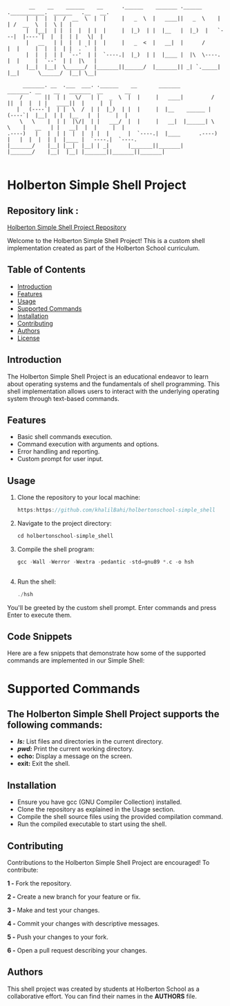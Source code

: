 

```

       __    __    ______    __      .______    _______ .______     .___________.  ______   .__   __.            
      |  |  |  |  /  __  \  |  |     |   _  \  |   ____||   _  \    |           | /  __  \  |  \ |  |            
      |  |__|  | |  |  |  | |  |     |  |_)  | |  |__   |  |_)  |   `---|  |----`|  |  |  | |   \|  |            
      |   __   | |  |  |  | |  |     |   _  <  |   __|  |      /        |  |     |  |  |  | |  . `  |            
      |  |  |  | |  `--'  | |  `----.|  |_)  | |  |____ |  |\  \----.   |  |     |  `--'  | |  |\   |            
      |__|  |__|  \______/  |_______||______/  |_______|| _| `._____|   |__|      \______/  |__| \__|            
                                                                                                                 
     _______. __  .___  ___. .______    __       _______           _______. __    __   _______  __       __      
    /       ||  | |   \/   | |   _  \  |  |     |   ____|         /       ||  |  |  | |   ____||  |     |  |     
   |   (----`|  | |  \  /  | |  |_)  | |  |     |  |__    ______ |   (----`|  |__|  | |  |__   |  |     |  |     
    \   \    |  | |  |\/|  | |   ___/  |  |     |   __|  |______| \   \    |   __   | |   __|  |  |     |  |     
.----)   |   |  | |  |  |  | |  |      |  `----.|  |____      .----)   |   |  |  |  | |  |____ |  `----.|  `----.
|_______/    |__| |__|  |__| | _|      |_______||_______|     |_______/    |__|  |__| |_______||_______||_______|
                                                                                                                 
```

# Holberton Simple Shell Project
## Repository link :
[Holberton Simple Shell Project Repository](https://github.com/khalilBahi/holbertonschool-simple_shell)


Welcome to the Holberton Simple Shell Project! This is a custom shell implementation created as part of the Holberton School curriculum.

## Table of Contents

- [Introduction](#introduction)
- [Features](#features)
- [Usage](#usage)
- [Supported Commands](#supported-commands)
- [Installation](#installation)
- [Contributing](#contributing)
- [Authors](#authors)
- [License](#license)

## Introduction

The Holberton Simple Shell Project is an educational endeavor to learn about operating systems and the fundamentals of shell programming. This shell implementation allows users to interact with the underlying operating system through text-based commands.

## Features

- Basic shell commands execution.
- Command execution with arguments and options.
- Error handling and reporting.
- Custom prompt for user input.

## Usage

1. Clone the repository to your local machine:

   ```c
   https:https://github.com/khalilBahi/holbertonschool-simple_shell

2. Navigate to the project directory:
   ```c
   cd holbertonschool-simple_shell
3. Compile the shell program:
  
   ```c
   gcc -Wall -Werror -Wextra -pedantic -std=gnu89 *.c -o hsh
  
4. Run the shell:
   ```c
   ./hsh
   ```
You'll be greeted by the custom shell prompt. Enter commands and press Enter to execute them.

## Code Snippets

Here are a few snippets that demonstrate how some of the supported commands are implemented in our Simple Shell:

# Supported Commands
## The Holberton Simple Shell Project supports the following commands:

- ***ls:*** List files and directories in the current directory.
- ***pwd:*** Print the current working directory.
- **echo:** Display a message on the screen.
- **exit:** Exit the shell.
## Installation
* Ensure you have gcc (GNU Compiler Collection) installed.
* Clone the repository as explained in the Usage section.
* Compile the shell source files using the provided compilation command.
* Run the compiled executable to start using the shell.
## Contributing
Contributions to the Holberton Simple Shell Project are encouraged! To contribute:

**1 -** Fork the repository.

**2 -** Create a new branch for your feature or fix.

**3 -** Make and test your changes.

**4 -** Commit your changes with descriptive messages.

**5 -** Push your changes to your fork.

 **6 -** Open a pull request describing your changes.

## Authors
This shell project was created by students at Holberton School as a collaborative effort. You can find their names in the **AUTHORS** file.
